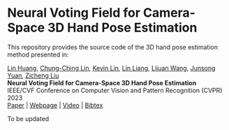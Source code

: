 # Neural Voting Field for Camera-Space 3D Hand Pose Estimation

This repository provides the source code of the 3D hand pose estimation method presented in:

[Lin Huang](https://linhuang17.github.io/), [Chung-Ching Lin](https://www.microsoft.com/en-us/research/people/chunglin/), [Kevin Lin](https://sites.google.com/site/kevinlin311tw/me), [Lin Liang](https://www.linkedin.com/in/lin-liang-29660a85/), [Lijuan Wang](https://www.microsoft.com/en-us/research/people/lijuanw/), [Junsong Yuan](https://cse.buffalo.edu/~jsyuan/), [Zicheng Liu](https://www.microsoft.com/en-us/research/people/zliu/?from=https://research.microsoft.com/~zliu&type=exact)<br>
**Neural Voting Field for Camera-Space 3D Hand Pose Estimation**<br>
IEEE/CVF Conference on Computer Vision and Pattern Recognition (CVPR) 2023<br>
[Paper](https://arxiv.org/pdf/2305.04328.pdf) | [Webpage](https://linhuang17.github.io/NVF/) | [Video](https://www.youtube.com/watch?v=L2ROmnsr5uE) | [Bibtex](https://linhuang17.github.io/NVF/resources/huang2023nvf.txt)

To be updated